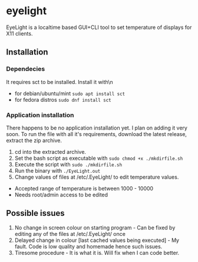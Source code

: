 # eyelight
EyeLight is a localtime based GUI+CLI tool to set temperature of displays for X11 clients.


## Installation

### Dependecies
It requires sct to be installed.
Install it with\n
* for debian/ubuntu/mint ```sudo apt install sct```
* for fedora distros ```sudo dnf install sct```

### Application installation 
There happens to be no application installation yet. I plan on adding it very soon.
To run the file with all it's requirements, download the latest release, extract the zip archive.
1. cd into the extracted archive.
2. Set the bash script as executable with
```sudo chmod +x ./mkdirfile.sh```
3. Execute the script with
```sudo ./mkdirfile.sh ```
4. Run the binary with
```./EyeLight.out ```
5. Change values of files at /etc/.EyeLight/ to edit temperature values.
* Accepted range of temperature is between 1000 - 10000
* Needs root/admin access to be edited
   
## Possible issues
1. No change in screen colour on starting program - Can be fixed by editing any of the files at /etc/.EyeLight/ once
2. Delayed change in colour [last cached values being executed] - My fault. Code is low quality and homemade hence such issues.
3. Tiresome procedure - It is what it is. Will fix when I can code better.
